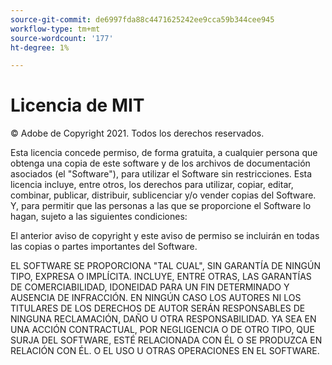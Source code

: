 ```yaml
---
source-git-commit: de6997fda88c4471625242ee9cca59b344cee945
workflow-type: tm+mt
source-wordcount: '177'
ht-degree: 1%

---
```

# Licencia de MIT

© Adobe de Copyright 2021. Todos los derechos reservados.

Esta licencia concede permiso, de forma gratuita, a cualquier persona que obtenga una copia de este software y de los archivos de documentación asociados (el &quot;Software&quot;), para utilizar el Software sin restricciones. Esta licencia incluye, entre otros, los derechos para utilizar, copiar, editar, combinar, publicar, distribuir, sublicenciar y/o vender copias del Software. Y, para permitir que las personas a las que se proporcione el Software lo hagan, sujeto a las siguientes condiciones:

El anterior aviso de copyright y este aviso de permiso se incluirán en todas las copias o partes importantes del Software.

EL SOFTWARE SE PROPORCIONA &quot;TAL CUAL&quot;, SIN GARANTÍA DE NINGÚN TIPO, EXPRESA O IMPLÍCITA. INCLUYE, ENTRE OTRAS, LAS GARANTÍAS DE COMERCIABILIDAD, IDONEIDAD PARA UN FIN DETERMINADO Y AUSENCIA DE INFRACCIÓN. EN NINGÚN CASO LOS AUTORES NI LOS TITULARES DE LOS DERECHOS DE AUTOR SERÁN RESPONSABLES DE NINGUNA RECLAMACIÓN, DAÑO U OTRA RESPONSABILIDAD. YA SEA EN UNA ACCIÓN CONTRACTUAL, POR NEGLIGENCIA O DE OTRO TIPO, QUE SURJA DEL SOFTWARE, ESTÉ RELACIONADA CON ÉL O SE PRODUZCA EN RELACIÓN CON ÉL. O EL USO U OTRAS OPERACIONES EN EL SOFTWARE.
